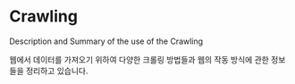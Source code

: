 # Crawling
Description and Summary of the use of the Crawling

웹에서 데이터를 가져오기 위하여 다양한 크롤링 방법들과 웹의 작동 방식에 관한 정보들을 정리하고 있습니다. 
